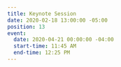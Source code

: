 ```yaml
---
title: Keynote Session
date: 2020-02-18 13:00:00 -05:00
position: 13
event:
  date: 2020-04-21 00:00:00 -04:00
  start-time: 11:45 AM
  end-time: 12:25 PM
---
```


